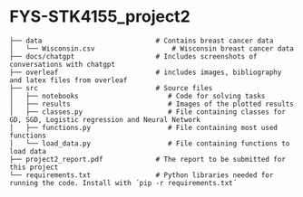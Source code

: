 # FYS-STK4155_project2

    ├── data                            # Contains breast cancer data
    │   └── Wisconsin.csv                   # Wisconsin breast cancer data
    ├── docs/chatgpt                    # Includes screenshots of conversations with chatgpt
    ├── overleaf                        # includes images, bibliography and latex files from overleaf                   
    ├── src                             # Source files
    │   ├── notebooks                      # Code for solving tasks
    │   ├── results                        # Images of the plotted results
    │   ├── classes.py                     # File containing classes for GD, SGD, Logistic regression and Neural Network
    │   ├── functions.py                   # File containing most used functions
    │   └── load_data.py                   # File containing functions to load data
    ├── project2_report.pdf             # The report to be submitted for this project
    └── requirements.txt                # Python libraries needed for running the code. Install with ´pip -r requirements.txt´
